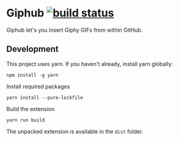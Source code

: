 # Giphub [![build status](https://travis-ci.org/severest/giphub.svg?branch=master)](https://travis-ci.org/severest/giphub)
Giphub let's you insert Giphy GIFs from within GitHub.

## Development

This project uses yarn. If you haven't already, install yarn globally:

```
npm install -g yarn
```

Install required packages

```
yarn install --pure-lockfile
```

Build the extension

```
yarn run build
```

The unpacked extension is available in the `dist` folder.
